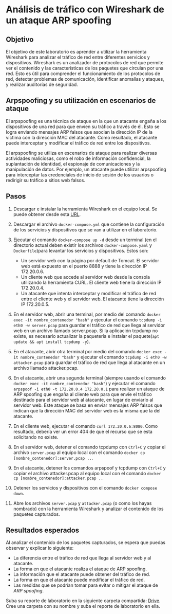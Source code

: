 # Análisis de tráfico con Wireshark de un ataque ARP spoofing

## Objetivo
El objetivo de este laboratorio es aprender a utilizar la herramienta Wireshark para analizar el tráfico de red entre diferentes servicios y dispositivos. Wireshark es un analizador de protocolos de red que permite ver el contenido y las características de los paquetes que circulan por una red. Esto es útil para comprender el funcionamiento de los protocolos de red, detectar problemas de comunicación, identificar anomalías y ataques, y realizar auditorías de seguridad.

## Arpspoofing y su utilización en escenarios de ataque

El arpspoofing es una técnica de ataque en la que un atacante engaña a los dispositivos de una red para que envíen su tráfico a través de él. Esto se logra enviando mensajes ARP falsos que asocian la dirección IP de la víctima con la dirección MAC del atacante. Como resultado, el atacante puede interceptar y modificar el tráfico de red entre los dispositivos.

El arpspoofing se utiliza en escenarios de ataque para realizar diversas actividades maliciosas, como el robo de información confidencial, la suplantación de identidad, el espionaje de comunicaciones y la manipulación de datos. Por ejemplo, un atacante puede utilizar arpspoofing para interceptar las credenciales de inicio de sesión de los usuarios o redirigir su tráfico a sitios web falsos.


## Pasos
1. Descargar e instalar la herramienta Wireshark en el equipo local. Se puede obtener desde esta [URL](https://www.docker.com/products/docker-desktop/).
2. Descargar el archivo `docker-compose.yml` que contiene la configuración de los servicios y dispositivos que se van a utilizar en el laboratorio. 
3. Ejecutar el comando `docker-compose up -d` desde un terminal (en el directorio actual deben existir los archivos `docker-compose.yaml` y `Dockerfile`)para levantar los servicios y dispositivos. Estos son:
   - Un servidor web con la página por default de Tomcat. El servidor web está expuesto en el puerto 8888 y tiene la dirección IP 172.20.0.6.
   - Un cliente web que accede al servidor web desde la consola utilizando la herramienta CURL. El cliente web tiene la dirección IP 172.20.0.4.
   - Un atacante que intenta interceptar y modificar el tráfico de red entre el cliente web y el servidor web. El atacante tiene la dirección IP 172.20.0.5.


4.  En el servidor web, abrir una terminal, por medio del comando `docker exec -it nombre_contenedor "bash"` y ejecutar el comando `tcpdump -i eth0 -w server.pcap` para guardar el tráfico de red que llega al servidor web en un archivo llamado server.pcap. Si la aplicación tcpdump no existe, es necesario actualizar la paquetería e instalar el paquete(`apt update && apt install tcpdump -y`).
5.  En el atacante, abrir otra terminal por medio del comando `docker exec -it nombre_contenedor "bash"` y ejecutar el comando `tcpdump -i eth0 -w attacker.pcap` para guardar el tráfico de red que llega al atacante en un archivo llamado attacker.pcap.
6.  En el atacante, abrir una segunda terminal (siempre usando el comando `docker exec -it nombre_contenedor "bash"`) y ejecutar el comando `arpspoof -i eth0 -t 172.20.0.4 172.20.0.1` para realizar un ataque de ARP spoofing que engaña al cliente web para que envíe el tráfico destinado para el servidor web al atacante, en lugar de enviarlo al servidor web. Este ataque se basa en enviar mensajes ARP falsos que indican que la dirección MAC del servidor web es la misma que la del atacante.
7.  En el cliente web, ejecutar el comando `curl 172.20.0.6:8080`. Como resultado, debería ver un error 404 de que el recurso que se esta solicitando no existe. 
8.  En el servidor web, detener el comando tcpdump con `Ctrl+C` y copiar el archivo `server.pcap` al equipo local con el comando `docker cp [nombre_contenedor]:server.pcap ..`.
9.  En el atacante, detener los comandos arpspoof y tcpdump con `Ctrl+C` y copiar el archivo attacker.pcap al equipo local con el comando `docker cp [nombre_contenedor]:attacker.pcap ..`
10. Detener los servicios y dispositivos con el comando `docker compose down`.
11. Abre los archivos `server.pcap` y `attacker.pcap` (o como los hayas nombrado) con la herramienta Wireshark y analizar el contenido de los paquetes capturados.

## Resultados esperados
Al analizar el contenido de los paquetes capturados, se espera que puedas observar y explicar lo siguiente:

- La diferencia entre el tráfico de red que llega al servidor web y al atacante. 
- La forma en que el atacante realiza el ataque de ARP spoofing. 
- La información que el atacante puede obtener del tráfico de red. 
- La forma en que el atacante puede modificar el tráfico de red. 
- Las medidas que se podrían tomar para evitar o mitigar el ataque de *ARP spoofing*. 

Suba su reporte de laboratorio en la siguiente carpeta compartida: [Drive](https://drive.google.com/drive/folders/1CKZjlmERR6JJdU9iaO7N_yrm9t7h733o?usp=drive_link). Cree una carpeta con su nombre y suba el reporte de laboratorio en ella.